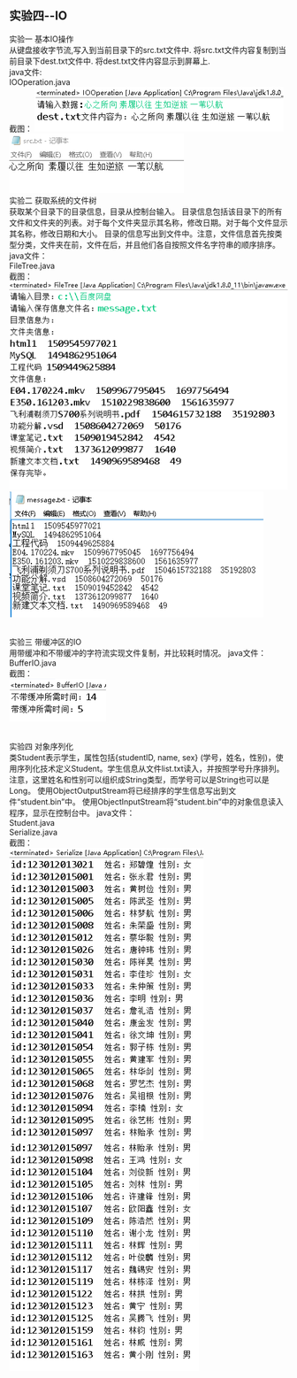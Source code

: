 ## 实验四--IO
实验一 基本IO操作<br>
从键盘接收字节流,写入到当前目录下的src.txt文件中.
将src.txt文件内容复制到当前目录下dest.txt文件中.
将dest.txt文件内容显示到屏幕上.<br>
java文件:<br>
IOOperation.java<br>
截图：
![image](https://github.com/ZQD5L/Java/raw/master/Experiment_IO/imgs/1.1.png)
![image](https://github.com/ZQD5L/Java/raw/master/Experiment_IO/imgs/1.2.png)
<br>实验二 获取系统的文件树<br>
获取某个目录下的目录信息，目录从控制台输入。
目录信息包括该目录下的所有文件和文件夹的列表。对于每个文件夹显示其名称，修改日期。对于每个文件显示其名称，修改日期和大小。
目录的信息写出到文件中。注意，文件信息首先按类型分类，文件夹在前，文件在后，并且他们各自按照文件名字符串的顺序排序。
java文件：<br>
FileTree.java<br>
截图：<br>
![image](https://github.com/ZQD5L/Java/raw/master/Experiment_IO/imgs/2.1.png)
![image](https://github.com/ZQD5L/Java/raw/master/Experiment_IO/imgs/2.2.png)

<br>实验三 带缓冲区的IO<br>
用带缓冲和不带缓冲的字符流实现文件复制，并比较耗时情况。
java文件：<br>
BufferIO.java<br>
截图：<br>
![image](https://github.com/ZQD5L/Java/raw/master/Experiment_IO/imgs/3.1.png)

<br>实验四 对象序列化<br>
类Student表示学生，属性包括{studentID, name, sex} (学号，姓名，性别)，使用序列化技术定义Student。学生信息从文件list.txt读入，并按照学号升序排列。注意，这里姓名和性别可以组织成String类型，而学号可以是String也可以是Long。
使用ObjectOutputStream将已经排序的学生信息写出到文件“student.bin”中。
使用ObjectInputStream将“student.bin”中的对象信息读入程序，显示在控制台中。
java文件：<br>
Student.java<br>
Serialize.java<br>
截图：<br>
![image](https://github.com/ZQD5L/Java/raw/master/Experiment_IO/imgs/4.1.png)
![image](https://github.com/ZQD5L/Java/raw/master/Experiment_IO/imgs/4.2.png)

